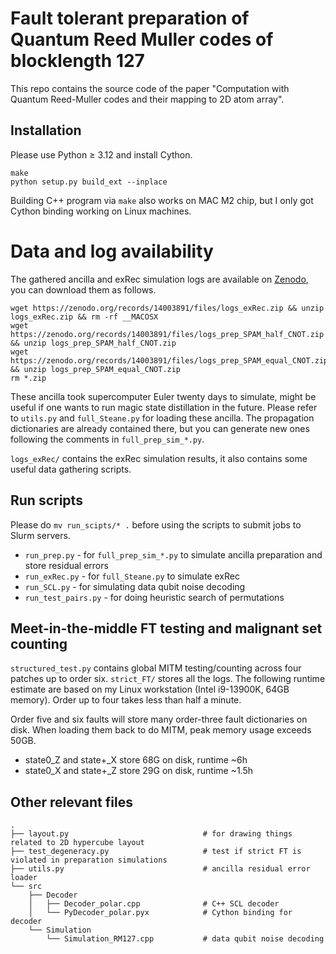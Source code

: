 # Fault tolerant preparation of Quantum Reed Muller codes of blocklength 127 

This repo contains the source code of the paper "Computation with Quantum Reed-Muller codes and their mapping to 2D atom array". 



## Installation 
Please use Python $\geq$ 3.12 and install Cython.
```
make
python setup.py build_ext --inplace
```
Building C++ program via `make` also works on MAC M2 chip, but I only got Cython binding working on Linux machines.

# Data and log availability
The gathered ancilla and exRec simulation logs are available on [Zenodo](https://zenodo.org/records/14003891), you can download them as follows.
```
wget https://zenodo.org/records/14003891/files/logs_exRec.zip && unzip logs_exRec.zip && rm -rf __MACOSX
wget https://zenodo.org/records/14003891/files/logs_prep_SPAM_half_CNOT.zip && unzip logs_prep_SPAM_half_CNOT.zip
wget https://zenodo.org/records/14003891/files/logs_prep_SPAM_equal_CNOT.zip && unzip logs_prep_SPAM_equal_CNOT.zip
rm *.zip
```
These ancilla took supercomputer Euler twenty days to simulate, might be useful if one wants to run magic state distillation in the future. Please refer to `utils.py` and `full_Steane.py` for loading these ancilla. The propagation dictionaries are already contained there, but you can generate new ones following the comments in `full_prep_sim_*.py`.

`logs_exRec/` contains the exRec simulation results, it also contains some useful data gathering scripts.
## Run scripts
Please do `mv run_scipts/* .` before using the scripts to submit jobs to Slurm servers.
* `run_prep.py` - for `full_prep_sim_*.py` to simulate ancilla preparation and store residual errors
* `run_exRec.py` - for `full_Steane.py` to simulate exRec
* `run_SCL.py` - for simulating data qubit noise decoding
* `run_test_pairs.py` - for doing heuristic search of permutations

## Meet-in-the-middle FT testing and malignant set counting
`structured_test.py` contains global MITM testing/counting across four patches up to order six. `strict_FT/` stores all the logs. The following runtime estimate are based on my Linux workstation (Intel i9-13900K, 64GB memory). Order up to four takes less than half a minute.

Order five and six faults will store many order-three fault dictionaries on disk. When loading them back to do MITM, peak memory usage exceeds 50GB.
* state0_Z and state+_X store 68G on disk, runtime ~6h
* state0_X and state+_Z store 29G on disk, runtime ~1.5h
## Other relevant files 
    .
    ├── layout.py                              # for drawing things related to 2D hypercube layout
    ├── test_degeneracy.py                     # test if strict FT is violated in preparation simulations
    ├── utils.py                               # ancilla residual error loader
    └── src                   
        ├── Decoder
        │   ├── Decoder_polar.cpp              # C++ SCL decoder
        │   └── PyDecoder_polar.pyx            # Cython binding for decoder
        └── Simulation         
            └── Simulation_RM127.cpp           # data qubit noise decoding


